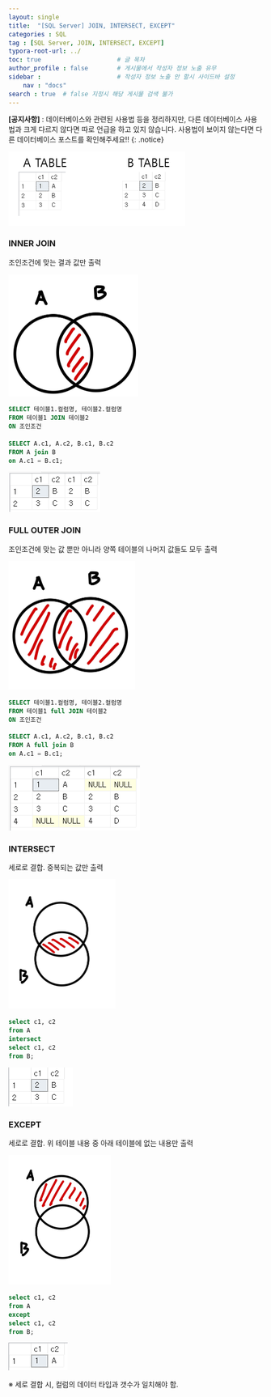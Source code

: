 ```yaml
---
layout: single
title:  "[SQL Server] JOIN, INTERSECT, EXCEPT"
categories : SQL
tag : [SQL Server, JOIN, INTERSECT, EXCEPT]
typora-root-url: ../
toc: true                     # 글 목차
author_profile : false        # 게시물에서 작성자 정보 노출 유무
sidebar :                     # 작성자 정보 노출 안 할시 사이드바 설정
    nav : "docs"
search : true  # false 지정시 해당 게시물 검색 불가
---
```


**[공지사항]** : 데이터베이스와 관련된 사용법 등을 정리하지만, 다른 데이터베이스 사용법과 크게 다르지 않다면 따로 언급을 하고 있지 않습니다. 사용법이 보이지 않는다면 다른 데이터베이스 포스트를 확인해주세요!!
{: .notice}

![image-20240529210814473](/images/2024-05-29-SQLServer_JOIN/image-20240529210814473.png)

### INNER JOIN

조인조건에 맞는 결과 값만 출력

<img src="/images/2024-05-29-JOIN/image-20240529130915674.png" alt="image-20240529130915674" style="zoom:25%;" />

```sql
SELECT 테이블1.컬럼명, 테이블2.컬럼명
FROM 테이블1 JOIN 테이블2
ON 조인조건

SELECT A.c1, A.c2, B.c1, B.c2
FROM A join B
on A.c1 = B.c1;
```

![image-20240529210850464](/images/2024-05-29-SQLServer_JOIN/image-20240529210850464.png)

### FULL OUTER JOIN

조인조건에 맞는 값 뿐만 아니라 양쪽 테이블의 나머지 값들도 모두 출력

<img src="/images/2024-05-29-SQLServer_JOIN/image-20240529204948497.png" alt="image-20240529204948497" style="zoom:25%;" />

```sql
SELECT 테이블1.컬럼명, 테이블2.컬럼명
FROM 테이블1 full JOIN 테이블2
ON 조인조건

SELECT A.c1, A.c2, B.c1, B.c2
FROM A full join B
on A.c1 = B.c1;
```

![image-20240529210947991](/images/2024-05-29-SQLServer_JOIN/image-20240529210947991.png)



### INTERSECT

세로로 결합. 중복되는 값만 출력

<img src="/images/2024-05-29-SQLServer_JOIN/image-20240529213836081.png" alt="image-20240529213836081" style="zoom:25%;" />

```sql
select c1, c2
from A
intersect
select c1, c2
from B;
```

![image-20240529213733252](/images/2024-05-29-SQLServer_JOIN/image-20240529213733252.png)



### EXCEPT

세로로 결합. 위 테이블 내용 중 아래 테이블에 없는 내용만 출력

<img src="/images/2024-05-29-SQLServer_JOIN/image-20240529214100975.png" alt="image-20240529214100975" style="zoom:25%;" />

```sql
select c1, c2
from A
except
select c1, c2
from B;
```

![image-20240529214138449](/images/2024-05-29-SQLServer_JOIN/image-20240529214138449.png)



※ 세로 결합 시, 컬럼의 데이터 타입과 갯수가 일치해야 함.

